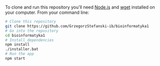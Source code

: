 To clone and run this repository you'll need [Node.js](https://nodejs.org/en/download/) and [wget](https://eternallybored.org/misc/wget/) installed on your computer. From your command line:

```bash
# Clone this repository
git clone https://github.com/GrzegorzStefanski-ib/bioinformatyka1
# Go into the repository
cd bioinformatyka1
# Install dependencies
npm install
./installer.bat
# Run the app
npm start
```
